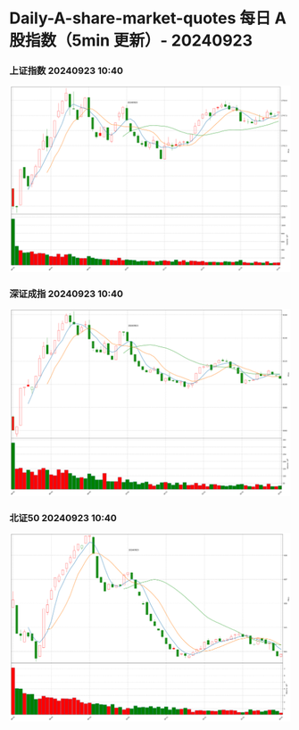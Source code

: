 
# Daily-A-share-market-quotes 每日 A 股指数（5min 更新）- 20240923

### 上证指数 20240923 10:40
![](./fig/2024/9/20240923-sh000001.png)

### 深证成指 20240923 10:40
![](./fig/2024/9/20240923-sz399001.png)

### 北证50 20240923 10:40
![](./fig/2024/9/20240923-bj899050.png)
